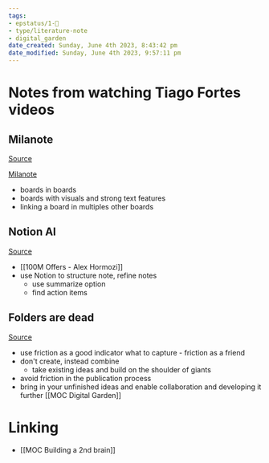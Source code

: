 ```yaml
---
tags: 
- epstatus/1-🌱
- type/literature-note
- digital_garden
date_created: Sunday, June 4th 2023, 8:43:42 pm
date_modified: Sunday, June 4th 2023, 9:57:11 pm
---
```

# Notes from watching Tiago Fortes videos
## Milanote
[Source](https://www.youtube.com/watch?v=RUKGZdJUiRU)

[Milanote](https://milanote.com/)
+ boards in boards
+ boards with visuals and strong text features
+ linking a board in multiples other boards

## Notion AI
[Source](https://www.youtube.com/watch?v=NDatjjTnm4A)
+ [[100M Offers - Alex Hormozi]]
+ use Notion to structure note, refine notes
	+ use summarize option
	+ find action items

## Folders are dead
[Source](https://www.youtube.com/watch?v=gXYj8UNmy48)
+ use friction as a good indicator what to capture - friction as a friend
+ don't create, instead combine
	+ take existing ideas and build on the shoulder of giants
+ avoid friction in the publication process
+ bring in your unfinished ideas and enable collaboration and developing it further [[MOC Digital Garden]]

# Linking
+ [[MOC Building a 2nd brain]]


